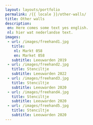 ```yaml
---
layout: layouts/portfolio
permalink: /{{ locale }}/other-walls/
title: Other walls  
description:
 en: Here comes some text yes english.
 nl: hier wat nederlandse text.
images: 
 - url: /images/freehand1.jpg
   title:
    nl: Markt 058
    en: Market 058
   subtitle: Leeuwarden 2019
 - url: /images/freehand2.jpg
   title: Stenciltje
   subtitle: Leeuwarden 2022
 - url: /images/freehand3.jpg
   title: Stenciltje
   subtitle: Leeuwarden 2020 
 - url: /images/freehand4.jpg
   title: Stenciltje
   subtitle: Leeuwarden 2020 
 - url: /images/freehand5.jpg
   title: Stenciltje
   subtitle: Leeuwarden 2020 
---
```


